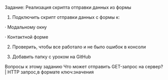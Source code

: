 Задание: Реализация скрипта отправки данных из формы

1) Подключить скрипт отправки данных с формы к:

·        Модальному окну

·        Контактной форме

2) Проверить, чтобы все работало и не было ошибок в консоли

3) Добавить папку с уроком на GitHub

Вопросы к этому заданию
Что может отправить GET-запрос на сервер? | HTTP запрос,в формате ключ:значения